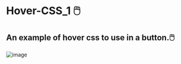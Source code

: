# Hover-CSS_1 🖱️
## An example of hover css to use in a button.🖱️
![image](https://user-images.githubusercontent.com/94203956/184506331-19678c0b-ba6e-4b7e-adcd-a4ce730bfacd.png)
